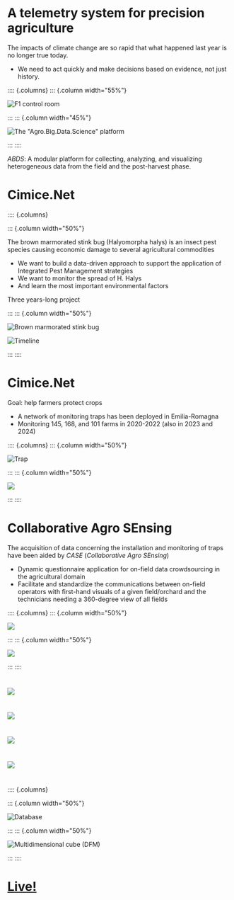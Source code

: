 # A telemetry system for precision agriculture

The impacts of climate change are so rapid that what happened last year is no longer true today.

- We need to act quickly and make decisions based on evidence, not just history.

:::: {.columns}
::: {.column width="55%"}

![F1 control room](./img/cimice/controlroom.png)

:::
::: {.column width="45%"}

![The "Agro.Big.Data.Science" platform](./img/cimice/abds.svg)

:::
::::

*ABDS*: A modular platform for collecting, analyzing, and visualizing heterogeneous data from the field and the post-harvest phase.

# Cimice.Net

:::: {.columns}

::: {.column width="50%"}

The brown marmorated stink bug (Halyomorpha halys) is an insect pest species causing economic damage to several agricultural commodities

- We want to build a data-driven approach to support the application of Integrated Pest Management strategies
- We want to monitor the spread of H. Halys
- And learn the most important environmental factors

Three years-long project

:::
::: {.column width="50%"}

![Brown marmorated stink bug](./img/cimice/cimice2.jpg)

![Timeline](./img/cimice/timeline2.png)

:::
::::

# Cimice.Net

Goal: help farmers protect crops

- A network of monitoring traps has been deployed in Emilia-Romagna
- Monitoring 145, 168, and 101 farms in 2020-2022 (also in 2023 and 2024)

:::: {.columns}
::: {.column width="50%"}

![Trap](./img/cimice/trap2.jpg)

:::
::: {.column width="50%"}

![](./img/cimice/tableau.png)

:::
::::

# Collaborative Agro SEnsing

The acquisition of data concerning the installation and monitoring of traps have been aided by *CASE* (*Collaborative Agro SEnsing*)

- Dynamic questionnaire application for on-field data crowdsourcing in the agricultural domain
- Facilitate and standardize the communications between on-field operators with first-hand visuals of a given field/orchard and the technicians needing a 360-degree view of all fields

:::: {.columns}
::: {.column width="50%"}

![](./img/cimice/case1.png)


:::
::: {.column width="50%"}

![](./img/cimice/case2.png)

:::
::::

#

<img src="./img/cimice/case3.png" class="center-img">

#

<img src="./img/cimice/case4.png" class="center-img">

#

<img src="./img/cimice/case5.png" class="center-img">

#

<img src="./img/cimice/case8.png" class="center-img">

#

:::: {.columns}

::: {.column width="50%"}

![Database](./img/cimice/case6.png)


:::
::: {.column width="50%"}

![Multidimensional cube (DFM)](./img/cimice/case7.png)

:::
::::

# [Live!](https://big.csr.unibo.it/projects/cimice/monitoring.php?lan=en)